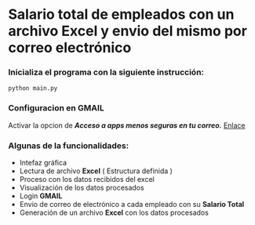 # Salario total de empleados con un archivo Excel y envio del mismo por correo electrónico

### Inicializa el programa con la siguiente instrucción:

    python main.py

### Configuracion en GMAIL
Activar la opcion de ***Acceso a apps menos seguras en tu correo.*** [Enlace](https://support.google.com/accounts/answer/6010255?hl=es-419)

### Algunas de la funcionalidades:

 - Intefaz gráfica
 - Lectura de archivo **Excel** ( Estructura definida )
 - Proceso con los datos recibidos del excel
 - Visualización de los datos procesados
 - Login **GMAIL**
 - Envio de correo de electrónico a cada empleado con su **Salario Total**
 - Generación de un archivo **Excel** con los datos procesados